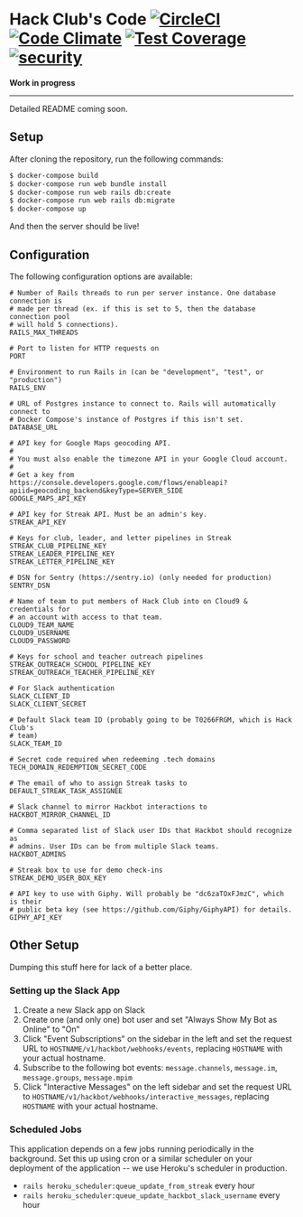 # Hack Club's Code [![CircleCI](https://circleci.com/gh/hackclub/api.svg?style=shield)](https://circleci.com/gh/hackclub/api) [![Code Climate](https://codeclimate.com/github/hackclub/api/badges/gpa.svg)](https://codeclimate.com/github/hackclub/api) [![Test Coverage](https://codeclimate.com/github/hackclub/api/badges/coverage.svg)](https://codeclimate.com/github/hackclub/api/coverage) [![security](https://hakiri.io/github/hackclub/api/master.svg)](https://hakiri.io/github/hackclub/api/master)

**Work in progress**

---

Detailed README coming soon.

## Setup

After cloning the repository, run the following commands:

```sh
$ docker-compose build
$ docker-compose run web bundle install
$ docker-compose run web rails db:create
$ docker-compose run web rails db:migrate
$ docker-compose up
```

And then the server should be live!

## Configuration

The following configuration options are available:

```
# Number of Rails threads to run per server instance. One database connection is
# made per thread (ex. if this is set to 5, then the database connection pool
# will hold 5 connections).
RAILS_MAX_THREADS

# Port to listen for HTTP requests on
PORT

# Environment to run Rails in (can be "development", "test", or "production")
RAILS_ENV

# URL of Postgres instance to connect to. Rails will automatically connect to
# Docker Compose's instance of Postgres if this isn't set.
DATABASE_URL

# API key for Google Maps geocoding API.
#
# You must also enable the timezone API in your Google Cloud account.
#
# Get a key from https://console.developers.google.com/flows/enableapi?apiid=geocoding_backend&keyType=SERVER_SIDE
GOOGLE_MAPS_API_KEY

# API key for Streak API. Must be an admin's key.
STREAK_API_KEY

# Keys for club, leader, and letter pipelines in Streak
STREAK_CLUB_PIPELINE_KEY
STREAK_LEADER_PIPELINE_KEY
STREAK_LETTER_PIPELINE_KEY

# DSN for Sentry (https://sentry.io) (only needed for production)
SENTRY_DSN

# Name of team to put members of Hack Club into on Cloud9 & credentials for
# an account with access to that team.
CLOUD9_TEAM_NAME
CLOUD9_USERNAME
CLOUD9_PASSWORD

# Keys for school and teacher outreach pipelines
STREAK_OUTREACH_SCHOOL_PIPELINE_KEY
STREAK_OUTREACH_TEACHER_PIPELINE_KEY

# For Slack authentication
SLACK_CLIENT_ID
SLACK_CLIENT_SECRET

# Default Slack team ID (probably going to be T0266FRGM, which is Hack Club's
# team)
SLACK_TEAM_ID

# Secret code required when redeeming .tech domains
TECH_DOMAIN_REDEMPTION_SECRET_CODE

# The email of who to assign Streak tasks to
DEFAULT_STREAK_TASK_ASSIGNEE

# Slack channel to mirror Hackbot interactions to
HACKBOT_MIRROR_CHANNEL_ID

# Comma separated list of Slack user IDs that Hackbot should recognize as
# admins. User IDs can be from multiple Slack teams.
HACKBOT_ADMINS

# Streak box to use for demo check-ins
STREAK_DEMO_USER_BOX_KEY

# API key to use with Giphy. Will probably be "dc6zaTOxFJmzC", which is their
# public beta key (see https://github.com/Giphy/GiphyAPI) for details.
GIPHY_API_KEY
```

## Other Setup

Dumping this stuff here for lack of a better place.

### Setting up the Slack App

1. Create a new Slack app on Slack
2. Create one (and only one) bot user and set "Always Show My Bot as Online" to "On"
3. Click "Event Subscriptions" on the sidebar in the left and set the request URL to `HOSTNAME/v1/hackbot/webhooks/events`, replacing `HOSTNAME` with your actual hostname.
4. Subscribe to the following bot events: `message.channels`, `message.im`, `message.groups`, `message.mpim`
5. Click "Interactive Messages" on the left sidebar and set the request URL to `HOSTNAME/v1/hackbot/webhooks/interactive_messages`, replacing `HOSTNAME` with your actual hostname.

### Scheduled Jobs

This application depends on a few jobs running periodically in the background. Set this up using cron or a similar scheduler on your deployment of the application -- we use Heroku's scheduler in production.

- `rails heroku_scheduler:queue_update_from_streak` every hour
- `rails heroku_scheduler:queue_update_hackbot_slack_username` every hour
